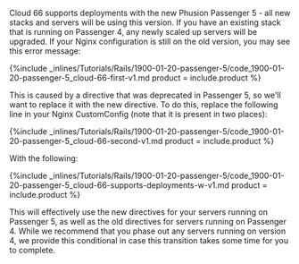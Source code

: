 


Cloud 66 supports deployments with the new Phusion Passenger 5 - all new stacks and servers will be using this version. If you have an existing stack that is running on Passenger 4, any newly scaled up servers will be upgraded. If your Nginx configuration is still on the old version, you may see this error message:



{%include _inlines/Tutorials/Rails/1900-01-20-passenger-5/code_1900-01-20-passenger-5_cloud-66-first-v1.md  product = include.product %}




This is caused by a directive that was deprecated in Passenger 5, so we'll want to replace it with the new directive. To do this, replace the following line in your Nginx CustomConfig (note that it is present in two places):



{%include _inlines/Tutorials/Rails/1900-01-20-passenger-5/code_1900-01-20-passenger-5_cloud-66-second-v1.md  product = include.product %}




With the following:



{%include _inlines/Tutorials/Rails/1900-01-20-passenger-5/code_1900-01-20-passenger-5_cloud-66-supports-deployments-w-v1.md  product = include.product %}




This will effectively use the new directives for your servers running on Passenger 5, as well as the old directives for servers running on Passenger 4. While we recommend that you phase out any servers running on version 4, we provide this conditional in case this transition takes some time for you to complete.
